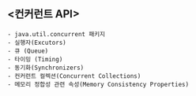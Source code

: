 <컨커런트 API>
- 
    - java.util.concurrent 패키지
    - 실행자(Excutors)
    - 큐 (Queue)
    - 타이밍 (Timing)
    - 동기화(Synchronizers)
    - 컨커런트 컬렉션(Concurrent Collections)
    - 메모리 정합성 관련 속성(Memory Consistency Properties)
